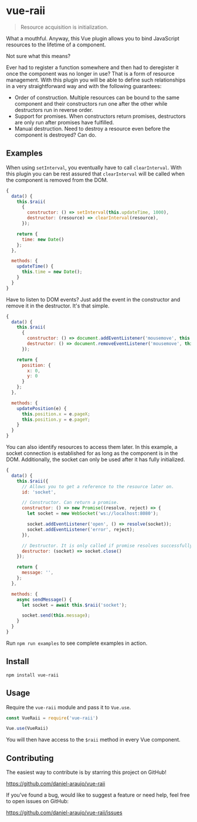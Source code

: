 # vue-raii

> Resource acquisition is initialization.

What a mouthful. Anyway, this Vue plugin allows you to bind JavaScript resources
to the lifetime of a component.

Not sure what this means?

Ever had to register a function somewhere and then had to deregister it once the
component was no longer in use? That is a form of resource management. With this
plugin you will be able to define such relationships in a very straightforward
way and with the following guarantees:

- Order of construction. Multiple resources can be bound to the same component
  and their constructors run one after the other while destructors run in
  reverse order.
- Support for promises. When constructors return promises, destructors are only
  run after promises have fulfilled.
- Manual destruction. Need to destroy a resource even before the component is
  destroyed? Can do.


## Examples

When using `setInterval`, you eventually have to call `clearInterval`. With this
plugin you can be rest assured that `clearInterval` will be called when the
component is removed from the DOM.

```js
{
  data() {
    this.$raii(
      {
        constructor: () => setInterval(this.updateTime, 1000),
        destructor: (resource) => clearInterval(resource),
      });

    return {
      time: new Date()
    };
  },

  methods: {
    updateTime() {
      this.time = new Date();
    }
  }
}
```

Have to listen to DOM events? Just add the event in the constructor and remove
it in the destructor. It's that simple.

```js
{
  data() {
    this.$raii(
      {
        constructor: () => document.addEventListener('mousemove', this.updatePosition),
        destructor: () => document.removeEventListener('mousemove', this.updatePosition),
      });

    return {
      position: {
        x: 0,
        y: 0
      }
    };
  },

  methods: {
    updatePosition(e) {
      this.position.x = e.pageX;
      this.position.y = e.pageY;
    }
  }
}
```

You can also identify resources to access them later. In this example, a socket
connection is established for as long as the component is in the DOM.
Additionally, the socket can only be used after it has fully initialized.

```js
{
  data() {
    this.$raii({
      // Allows you to get a reference to the resource later on.
      id: 'socket',

      // Constructor. Can return a promise.
      constructor: () => new Promise((resolve, reject) => {
        let socket = new WebSocket('ws://localhost:8080');

        socket.addEventListener('open', () => resolve(socket));
        socket.addEventListener('error', reject);
      }),

      // Destructor. It is only called if promise resolves successfully.
      destructor: (socket) => socket.close()
    });

    return {
      message: '',
    };
  },

  methods: {
    async sendMessage() {
      let socket = await this.$raii('socket');

      socket.send(this.message);
    }
  }
}
```

Run `npm run examples` to see complete examples in action.


## Install

```
npm install vue-raii
```


## Usage

Require the `vue-raii` module and pass it to `Vue.use`.

```js
const VueRaii = require('vue-raii')

Vue.use(VueRaii)
```

You will then have access to the `$raii` method in every Vue component.


## Contributing

The easiest way to contribute is by starring this project on GitHub!

https://github.com/daniel-araujo/vue-raii

If you've found a bug, would like to suggest a feature or need help, feel free
to open issues on GitHub:

https://github.com/daniel-araujo/vue-raii/issues
